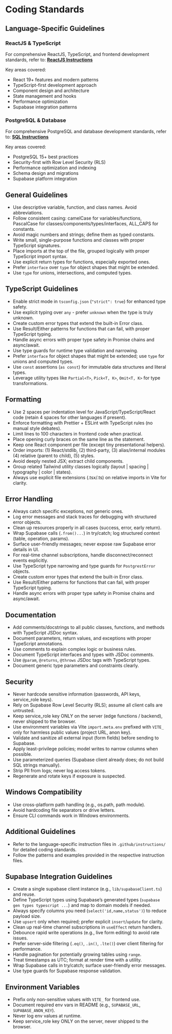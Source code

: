 # Coding Standards

## Language-Specific Guidelines

### ReactJS & TypeScript

For comprehensive ReactJS, TypeScript, and frontend development standards, refer to:
**[ReactJS Instructions](../.github/instructions/reactjs.instructions.md)**

Key areas covered:

- React 19+ features and modern patterns
- TypeScript-first development approach
- Component design and architecture
- State management and hooks
- Performance optimization
- Supabase integration patterns

### PostgreSQL & Database

For comprehensive PostgreSQL and database development standards, refer to:
**[SQL Instructions](../.github/instructions/sql.instructions.md)**

Key areas covered:

- PostgreSQL 15+ best practices
- Security-first with Row Level Security (RLS)
- Performance optimization and indexing
- Schema design and migrations
- Supabase platform integration

## General Guidelines

- Use descriptive variable, function, and class names. Avoid abbreviations.
- Follow consistent casing: camelCase for variables/functions, PascalCase for classes/components/types/interfaces, ALL_CAPS for constants.
- Avoid magic numbers and strings; define them as typed constants.
- Write small, single-purpose functions and classes with proper TypeScript signatures.
- Place imports at the top of the file, grouped logically with proper TypeScript import syntax.
- Use explicit return types for functions, especially exported ones.
- Prefer `interface` over `type` for object shapes that might be extended.
- Use `type` for unions, intersections, and computed types.

## TypeScript Guidelines

- Enable strict mode in `tsconfig.json` (`"strict": true`) for enhanced type safety.
- Use explicit typing over `any` - prefer `unknown` when the type is truly unknown.
- Create custom error types that extend the built-in Error class.
- Use Result/Either patterns for functions that can fail, with proper TypeScript typing.
- Handle async errors with proper type safety in Promise chains and async/await.
- Use type guards for runtime type validation and narrowing.
- Prefer `interface` for object shapes that might be extended; use `type` for unions and computed types.
- Use `const` assertions (`as const`) for immutable data structures and literal types.
- Leverage utility types like `Partial<T>`, `Pick<T, K>`, `Omit<T, K>` for type transformations.

## Formatting

- Use 2 spaces per indentation level for JavaScript/TypeScript/React code (retain 4 spaces for other languages if present).
- Enforce formatting with Prettier + ESLint with TypeScript rules (no manual style debates).
- Limit lines to 100 characters in frontend code when practical.
- Place opening curly braces on the same line as the statement.
- Keep one React component per file (except tiny presentational helpers).
- Order imports: (1) React/stdlib, (2) third-party, (3) alias/internal modules (4) relative (parent to child), (5) styles.
- Avoid deeply nested JSX; extract child components.
- Group related Tailwind utility classes logically (layout | spacing | typography | color | states).
- Always use explicit file extensions (.tsx/.ts) on relative imports in Vite for clarity.

## Error Handling

- Always catch specific exceptions, not generic ones.
- Log error messages and stack traces for debugging with structured error objects.
- Clean up resources properly in all cases (success, error, early return).
- Wrap Supabase calls (`.from()...`) in try/catch; log structured context (table, operation, params).
- Surface user-friendly messages; never expose raw Supabase error details in UI.
- For real-time channel subscriptions, handle disconnect/reconnect events explicitly.
- Use TypeScript type narrowing and type guards for `PostgrestError` objects.
- Create custom error types that extend the built-in Error class.
- Use Result/Either patterns for functions that can fail, with proper TypeScript typing.
- Handle async errors with proper type safety in Promise chains and async/await.

## Documentation

- Add comments/docstrings to all public classes, functions, and methods with TypeScript JSDoc syntax.
- Document parameters, return values, and exceptions with proper TypeScript annotations.
- Use comments to explain complex logic or business rules.
- Document TypeScript interfaces and types with JSDoc comments.
- Use `@param`, `@returns`, `@throws` JSDoc tags with TypeScript types.
- Document generic type parameters and constraints clearly.

## Security

- Never hardcode sensitive information (passwords, API keys, service_role keys).
- Rely on Supabase Row Level Security (RLS); assume all client calls are untrusted.
- Keep service_role key ONLY on the server (edge functions / backend), never shipped to the browser.
- Use environment variables via Vite `import.meta.env` prefixed with `VITE_` only for harmless public values (project URL, anon key).
- Validate and sanitize all external input (form fields) before sending to Supabase.
- Apply least-privilege policies; model writes to narrow columns when possible.
- Use parameterized queries (Supabase client already does; do not build SQL strings manually).
- Strip PII from logs; never log access tokens.
- Regenerate and rotate keys if exposure is suspected.

## Windows Compatibility

- Use cross-platform path handling (e.g., os.path, path module).
- Avoid hardcoding file separators or drive letters.
- Ensure CLI commands work in Windows environments.

## Additional Guidelines

- Refer to the language-specific instruction files in `.github/instructions/` for detailed coding standards.
- Follow the patterns and examples provided in the respective instruction files.

## Supabase Integration Guidelines

- Create a single supabase client instance (e.g., `lib/supabaseClient.ts`) and reuse.
- Define TypeScript types using Supabase’s generated types (`supabase gen types typescript ...`) and map to domain models if needed.
- Always specify columns you need (`select('id,name,status')`) to reduce payload size.
- Use `upsert` only when required; prefer explicit `insert`/`update` for clarity.
- Clean up real-time channel subscriptions in `useEffect` return handlers.
- Debounce rapid write operations (e.g., live form editing) to avoid rate issues.
- Prefer server-side filtering (`.eq()`, `.in()`, `.lte()`) over client filtering for performance.
- Handle pagination for potentially growing tables using `range`.
- Treat timestamps as UTC; format at render time with a utility.
- Wrap Supabase calls in try/catch; surface user-friendly error messages.
- Use type guards for Supabase response validation.

## Environment Variables

- Prefix only non-sensitive values with `VITE_` for frontend use.
- Document required env vars in README (e.g., `SUPABASE_URL`, `SUPABASE_ANON_KEY`).
- Never log env values at runtime.
- Keep service_role key ONLY on the server, never shipped to the browser.